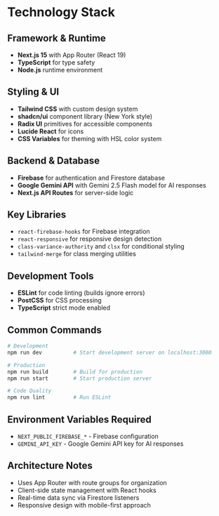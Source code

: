 # Technology Stack

## Framework & Runtime
- **Next.js 15** with App Router (React 19)
- **TypeScript** for type safety
- **Node.js** runtime environment

## Styling & UI
- **Tailwind CSS** with custom design system
- **shadcn/ui** component library (New York style)
- **Radix UI** primitives for accessible components
- **Lucide React** for icons
- **CSS Variables** for theming with HSL color system

## Backend & Database
- **Firebase** for authentication and Firestore database
- **Google Gemini API** with Gemini 2.5 Flash model for AI responses
- **Next.js API Routes** for server-side logic

## Key Libraries
- `react-firebase-hooks` for Firebase integration
- `react-responsive` for responsive design detection
- `class-variance-authority` and `clsx` for conditional styling
- `tailwind-merge` for class merging utilities

## Development Tools
- **ESLint** for code linting (builds ignore errors)
- **PostCSS** for CSS processing
- **TypeScript** strict mode enabled

## Common Commands
```bash
# Development
npm run dev          # Start development server on localhost:3000

# Production
npm run build        # Build for production
npm run start        # Start production server

# Code Quality
npm run lint         # Run ESLint
```

## Environment Variables Required
- `NEXT_PUBLIC_FIREBASE_*` - Firebase configuration
- `GEMINI_API_KEY` - Google Gemini API key for AI responses

## Architecture Notes
- Uses App Router with route groups for organization
- Client-side state management with React hooks
- Real-time data sync via Firestore listeners
- Responsive design with mobile-first approach